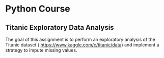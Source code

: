 # Python Course

## Titanic Exploratory Data Analysis

The goal of this assignment is to perform an exploratory analysis of the Titanic dataset ( https://www.kaggle.com/c/titanic/data) and implement a strategy to impute missing values.
